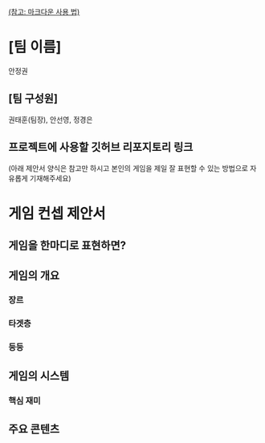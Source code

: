 [(참고: 마크다운 사용 법)](https://gist.github.com/ihoneymon/652be052a0727ad59601)

# [팀 이름]
안정권
## [팀 구성원]
권태훈(팀장), 안선영, 정경은
## 프로젝트에 사용할 깃허브 리포지토리 링크

(아래 제안서 양식은 참고만 하시고 본인의 게임을 제일 잘 표현할 수 있는 방법으로 자유롭게 기재해주세요)
# 게임 컨셉 제안서

## 게임을 한마디로 표현하면?
## 게임의 개요
### 장르
### 타겟층
### 등등
## 게임의 시스템
### 핵심 재미

## 주요 콘텐츠

